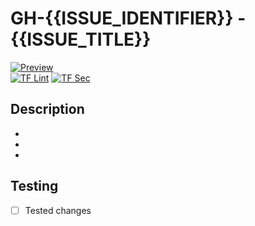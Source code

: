 # GH-{{ISSUE_IDENTIFIER}} - {{ISSUE_TITLE}}

[![Preview](https://github.com/cupel-co/terraform-aws-backend/actions/workflows/preview.yml/badge.svg?branch={{BRANCH_NAME}}&event=pull_request)](https://github.com/cupel-co/terraform-aws-backend/actions/workflows/preview.yml?query=branch%3A{{BRANCH_NAME}})  
[![TF Lint](https://github.com/cupel-co/terraform-aws-backend/actions/workflows/tflint.yml/badge.svg?branch={{BRANCH_NAME}}&event=pull_request)](https://github.com/cupel-co/terraform-aws-backend/actions/workflows/tflint.yml?query=branch%3A{{BRANCH_NAME}})
[![TF Sec](https://github.com/cupel-co/terraform-aws-backend/actions/workflows/tfsec.yml/badge.svg?branch={{BRANCH_NAME}}&event=pull_request)](https://github.com/cupel-co/terraform-aws-backend/actions/workflows/tfsec.yml?query=branch%3A{{BRANCH_NAME}})

## Description
*
*
*

## Testing
- [ ] Tested changes
